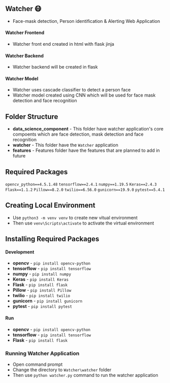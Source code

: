 ## Watcher 😷

- Face-mask detection, Person identification &amp; Alerting Web Application

#### Watcher Frontend

- Watcher front end created in html with flask jinja

#### Watcher Backend

- Watcher backend will be created in flask

#### Watcher Model

- Watcher uses cascade classifier to detect a person face
- Watcher model created using CNN which will be used for face mask detection and face recognition

## Folder Structure

- **data_science_component** - This folder have watcher application's core compoents which are face detection, mask detection and face recognition
- **watcher** - This folder have the `Watcher` application
- **features** - Features folder have the features that are planned to add in future

## Required Packages

`opencv_python==4.5.1.48`
`tensorflow==2.4.1`
`numpy==1.19.5`
`Keras==2.4.3`
`Flask==1.1.2`
`Pillow==8.2.0`
`twilio==6.56.0`
`gunicorn==19.9.0`
`pytest==5.4.1`

## Creating Local Environment

- Use `python3 -m venv venv` to create new vitual environment
- Then use `venv\Scripts\activate` to activate the virtual environment 

## Installing Required Packages

#### Development

- **opencv** - `pip install opencv-python`
- **tensorflow** - `pip install tensorflow`
- **numpy** - `pip install numpy`
- **Keras** - `pip install Keras`
- **Flask** - `pip install flask`
- **Pillow** - `pip install Pillow`
- **twilio** - `pip install twilio`
- **gunicorn** - `pip install gunicorn`
- **pytest** - `pip install pytest`

#### Run

- **opencv** - `pip install opencv-python`
- **tensorflow** - `pip install tensorflow`
- **Flask** - `pip install flask`

### Running Watcher Application

- Open command prompt
- Change the directory to `Watcher\watcher` folder
- Then use `python watcher.py` command to run the watcher application
